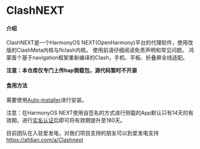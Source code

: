 
# ClashNEXT

#### 介绍

ClashNEXT是一个HarmonyOS NEXT(OpenHarmony)平台的代理软件，使用改版的ClashMeta内核与flclash内核。
使用前请仔细阅读免责声明和常见问题。
鸿蒙首个基于navigation框架重新编译的Clash，手机、平板、折叠屏全线适配。

**注意：本仓库仅专门上传hap侧载包，源代码暂时不开源**

#### 食用方法

需要使用[Auto-installer](https://github.com/likuai2010/auto-installer/)进行安装。

注意：在HarmonyOS NEXT使用自签名的方式进行侧载的App默认只有14天的有效期，进行[实名认证](https://developer.huawei.com/consumer/cn/verified/enrollment)后即可将有效期提升至180天。

目前团队在入驻爱发电，对我们项目支持的朋友可以到爱发电支持
https://afdian.com/a/Clashnext
